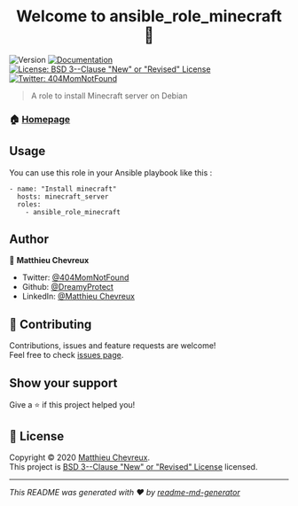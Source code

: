 <h1 align="center">Welcome to ansible_role_minecraft 👋</h1>
<p>
  <img alt="Version" src="https://img.shields.io/badge/dynamic/json?url=https://api.github.com/repos/DreamyProtect/ansible_role_cri_o/releases/latest&label=version&query=$.tag_name&color=blue" />
  <a href="https://github.com/DreamyProtect/ansible_role_cri-o/blob/main/README.md" target="_blank">
    <img alt="Documentation" src="https://img.shields.io/badge/documentation-yes-brightgreen.svg" />
  </a>
  <a href="https://github.com/DreamyProtect/ansible_role_cri-o/blob/main/LICENSE" target="_blank">
    <img alt="License: BSD 3--Clause &#34;New&#34; or &#34;Revised&#34; License" src="https://img.shields.io/badge/License-BSD 3--Clause &#34;New&#34; or &#34;Revised&#34; License-yellow.svg" />
  </a>
  <a href="https://twitter.com/404MomNotFound" target="_blank">
    <img alt="Twitter: 404MomNotFound" src="https://img.shields.io/twitter/follow/404MomNotFound.svg?style=social" />
  </a>
</p>

> A role to install Minecraft server on Debian

### 🏠 [Homepage](https://github.com/DreamyProtect/ansible_role_minecraft)

## Usage

You can use this role in your Ansible playbook like this :

```
- name: "Install minecraft"
  hosts: minecraft_server
  roles: 
    - ansible_role_minecraft
```

## Author

👤 **Matthieu Chevreux**

* Twitter: [@404MomNotFound](https://twitter.com/404MomNotFound)
* Github: [@DreamyProtect](https://github.com/DreamyProtect)
* LinkedIn: [@Matthieu Chevreux](https://linkedin.com/in/matthieu-chevreux-479680111)

## 🤝 Contributing

Contributions, issues and feature requests are welcome!<br />Feel free to check [issues page](https://github.com/DreamyProtect/ansible_role_cri-o/issues). 

## Show your support

Give a ⭐️ if this project helped you!

## 📝 License

Copyright © 2020 [Matthieu Chevreux](https://github.com/DreamyProtect).<br />
This project is [BSD 3--Clause &#34;New&#34; or &#34;Revised&#34; License](https://github.com/DreamyProtect/ansible_role_cri-o/blob/main/LICENSE) licensed.

***
_This README was generated with ❤️ by [readme-md-generator](https://github.com/kefranabg/readme-md-generator)_
